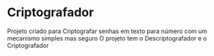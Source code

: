 # Criptografador
Projeto criado para Criptografar senhas em texto para número com um mecanismo simples mas seguro 
O projeto tem o Descriptografador e o Criptografador
